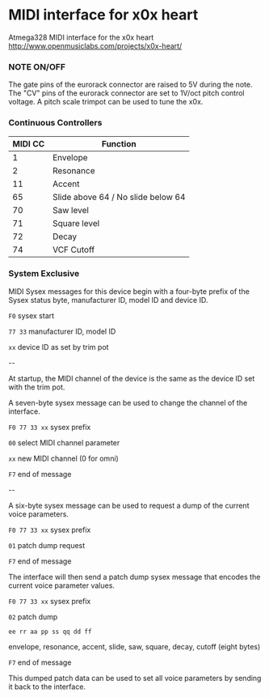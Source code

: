 # MIDI interface for x0x heart
Atmega328 MIDI interface for the x0x heart http://www.openmusiclabs.com/projects/x0x-heart/

### NOTE ON/OFF

   The gate pins of the eurorack connector are raised to 5V during the note. The "CV" pins of the eurorack connector are set to 1V/oct pitch control voltage. A pitch scale trimpot can be used to tune the x0x.

### Continuous Controllers

MIDI CC | Function
--- | ---   
1 | Envelope
2 | Resonance
11 | Accent
65 | Slide above 64 / No slide below 64
70 | Saw level
71 | Square level
72 | Decay
74 | VCF Cutoff

### System Exclusive

MIDI Sysex messages for this device begin with a four-byte prefix of the Sysex status byte, manufacturer ID, model ID and device ID. 

`F0` sysex start

`77 33` manufacturer ID, model ID

`xx` device ID as set by trim pot

--

At startup, the MIDI channel of the device is the same as the device ID set with the trim pot.

A seven-byte sysex message can be used to change the channel of the interface.

`F0 77 33 xx` sysex prefix

`00` select MIDI channel parameter

`xx` new MIDI channel (0 for omni) 

`F7` end of message

--

A six-byte sysex message can be used to request a dump of the current voice parameters.

`F0 77 33 xx` sysex prefix

`01` patch dump request

`F7` end of message

The interface will then send a patch dump sysex message that encodes the current voice parameter values.

`F0 77 33 xx` sysex prefix

`02` patch dump

`ee rr aa pp ss qq dd ff`

envelope, resonance, accent, slide, saw, square, decay, cutoff (eight bytes)

`F7` end of message

This dumped patch data can be used to set all voice parameters by sending it back to the interface.
